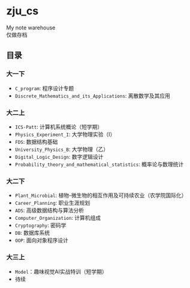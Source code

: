 # zju_cs
My note warehouse<br/>
仅做存档

## 目录
### 大一下
* `C_program`: 程序设计专题
* `Discrete_Mathematics_and_its_Applications`: 离散数学及其应用
### 大二上
* `ICS-Patt`: 计算机系统概论（短学期）
* `Physics_Experiment_I`: 大学物理实验（I）
* `FDS`: 数据结构基础
* `University_Physics_B`: 大学物理（乙）
* `Digital_Logic_Design`: 数字逻辑设计
* `Probability_theory_and_mathematical_statistics`: 概率论与数理统计
### 大二下
* `Plant_Microbial`: 植物-微生物的相互作用及可持续农业（农学院国际化）
* `Career_Planning`: 职业生涯规划
* `ADS`: 高级数据结构与算法分析
* `Computer_Organization`: 计算机组成
* `Cryptography`: 密码学
* `DB`: 数据库系统
* `OOP`: 面向对象程序设计
### 大三上
* `Model`：趣味视觉AI实战特训（短学期）
* 待续
